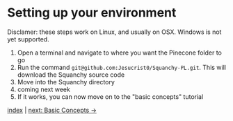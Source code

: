 # Setting up your environment

Disclamer: these steps work on Linux, and usually on OSX. Windows is not yet supported.

1. Open a terminal and navigate to where you want the Pinecone folder to go
2. Run the command `git@github.com:Jesucrist0/Squanchy-PL.git`. This will download the Squanchy source code
3. Move into the Squanchy directory
4. coming next week
99. If it works, you can now move on to the "basic concepts" tutorial

[index](index.md) | [next: Basic Concepts ->](/1_basic_concepts.md)

